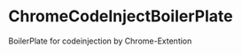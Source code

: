 ChromeCodeInjectBoilerPlate
===========================

BoilerPlate for codeinjection by Chrome-Extention
